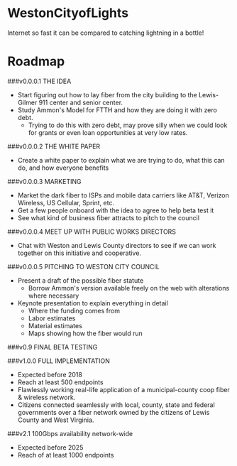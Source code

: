 # WestonCityofLights
Internet so fast it can be compared to catching lightning in a bottle!


# Roadmap

###v0.0.0.1  THE IDEA
   - Start figuring out how to lay fiber from the city building to the Lewis-Gilmer 911 center and senior center.
   - Study Ammon's Model for FTTH and how they are doing it with zero debt.
      - Trying to do this with zero debt, may prove silly when we could look for grants or even loan opportunities
        at very low rates.

###v0.0.0.2 THE WHITE PAPER
   - Create a white paper to explain what we are trying to do, what this can do, and how everyone benefits

###v0.0.0.3 MARKETING
   - Market the dark fiber to ISPs and mobile data carriers like AT&T, Verizon Wireless, US Cellular, Sprint, etc.
   - Get a few people onboard with the idea to agree to help beta test it
   - See what kind of business fiber attracts to pitch to the council

###v0.0.0.4 MEET UP WITH PUBLIC WORKS DIRECTORS
   - Chat with Weston and Lewis County directors to see if we can work together on this initiative and cooperative.

###v0.0.0.5  PITCHING TO WESTON CITY COUNCIL
   - Present a draft of the possible fiber statute
      - Borrow Ammon's version available freely on the web with alterations where necessary
   - Keynote presentation to explain everything in detail
      - Where the funding comes from
      - Labor estimates
      - Material estimates
      - Maps showing how the fiber would run




###v0.9 FINAL BETA TESTING

###v1.0.0 FULL IMPLEMENTATION
   - Expected before 2018
   - Reach at least 500 endpoints
   - Flawlessly working real-life application of a municipal-county coop fiber & wireless network. 
   - Citizens connected seamlessly with local, county, state and federal governments over a fiber network owned by the citizens of Lewis County and West Virginia.

###v2.1 100Gbps availability network-wide
   - Expected before 2025
   - Reach of at least 1000 endpoints
